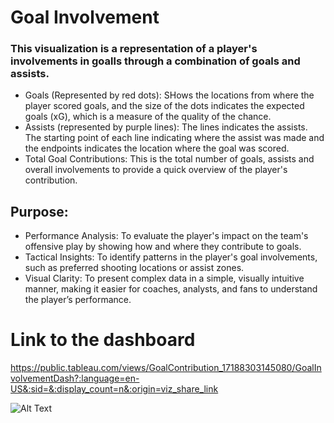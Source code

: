 # Goal Involvement
### This visualization is a representation of a player's involvements in goalls through a combination of goals and assists.

- Goals (Represented by red dots): SHows the locations from where the player scored goals, and the size of the dots indicates the expected goals (xG), which is a measure of the quality of the chance.
- Assists (represented by purple lines): The lines indicates the assists. The starting point of each line indicating where the assist was made and the endpoints indicates the location where the goal was scored.
- Total Goal Contributions: This is the total number of goals, assists and overall involvements to provide a quick overview of the player's contribution.

## Purpose:
- Performance Analysis: To evaluate the player's impact on the team's offensive play by showing how and where they contribute to goals.
- Tactical Insights: To identify patterns in the player's goal involvements, such as preferred shooting locations or assist zones.
- Visual Clarity: To present complex data in a simple, visually intuitive manner, making it easier for coaches, analysts, and fans to understand the player’s performance.

# Link to the dashboard
https://public.tableau.com/views/GoalContribution_17188303145080/GoalInvolvementDash?:language=en-US&:sid=&:display_count=n&:origin=viz_share_link

![Alt Text](https://github.com/Lekan-E/SportProjects/blob/f98a2550efae229852da908aafdcac129ad86c31/Goal%20Involvements/Goal%20Involvement%20Dash.jpg)